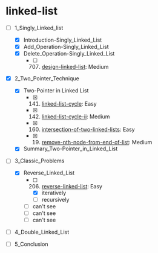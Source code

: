 # linked-list
- [ ] 1_Singly_Linked_list
  - [x] Introduction-Singly_Linked_List
  - [x] Add_Operation-Singly_Linked_List
  - [x] Delete_Operation-Singly_Linked_List
    - [ ] 707. [design-linked-list](https://leetcode.com/problems/design-linked-list/): Medium
- [x] 2_Two_Pointer_Technique
  - [x] Two-Pointer in Linked List
    - [x] 141. [linked-list-cycle](https://leetcode.com/problems/linked-list-cycle/): Easy
    - [x] 142. [linked-list-cycle-ii](https://leetcode.com/problems/linked-list-cycle-ii/): Medium
    - [x] 160. [intersection-of-two-linked-lists](https://leetcode.com/problems/intersection-of-two-linked-lists/): Easy
    - [x] 19. [remove-nth-node-from-end-of-list](https://leetcode.com/problems/remove-nth-node-from-end-of-list/): Medium
  - [x] Summary_Two-Pointer_in_Linked_List
- [ ] 3_Classic_Problems
  - [x] Reverse_Linked_List
    - [ ] 206. [reverse-linked-list](https://leetcode.com/problems/reverse-linked-list/): Easy
      - [x] iteratively
      - [ ] recursively
    - [ ] can't see
    - [ ] can't see
    - [ ] can't see
- [ ] 4_Double_Linked_List
- [ ] 5_Conclusion

